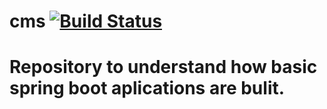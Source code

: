 # cms [![Build Status](https://travis-ci.org/ganesh-sai/cms.svg?branch=master)](https://travis-ci.org/ganesh-sai/cms)
# Repository to understand how basic spring boot aplications are bulit.
